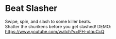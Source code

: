 # Beat Slasher
Swipe, spin, and slash to some killer beats. <br>
Shatter the shurikens before you get slashed!
DEMO: https://www.youtube.com/watch?v=IFH-oIquCcQ
